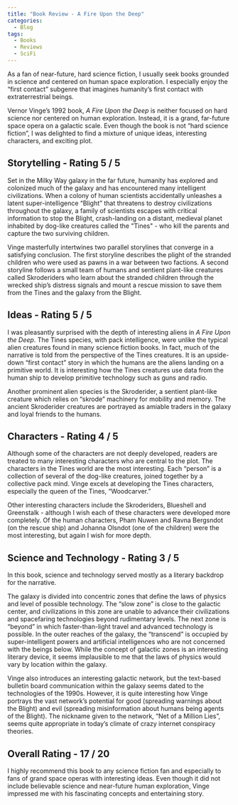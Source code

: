 ```yaml
---
title: "Book Review - A Fire Upon the Deep"
categories:
  - Blog
tags:
  - Books
  - Reviews
  - SciFi
---
```


As a fan of near-future, hard science fiction, I usually seek books grounded in science and
centered on human space exploration. I especially enjoy the “first contact” subgenre that
imagines humanity’s first contact with extraterrestrial beings.

Vernor Vinge’s 1992 book, *A Fire Upon the Deep* is neither focused on hard science nor centered
on human exploration. Instead, it is a grand, far-future space opera on a galactic scale.  Even
though the book is not “hard science fiction”, I was delighted to find a mixture of unique ideas, interesting characters, and exciting plot.

## Storytelling - Rating 5 / 5

Set in the Milky Way galaxy in the far future, humanity has explored and colonized much of the
galaxy and has encountered many intelligent civilizations. When a colony of human scientists
accidentally unleashes a latent super-intelligence “Blight” that threatens to destroy civilizations
throughout the galaxy, a family of scientists escapes with critical information to stop the Blight,
crash-landing on a distant, medieval planet inhabited by dog-like creatures called the "Tines" -
who kill the parents and capture the two surviving children.

Vinge masterfully intertwines two parallel storylines that converge in a satisfying conclusion.
The first storyline describes the plight of the stranded children who were used as pawns in a war
between two factions. A second storyline follows a small team of humans and sentient plant-like
creatures called Skroderiders who learn about the stranded children through the wrecked ship’s
distress signals and mount a rescue mission to save them from the Tines and the galaxy from the
Blight.

## Ideas - Rating 5 / 5

I was pleasantly surprised with the depth of interesting aliens in *A Fire Upon the Deep*. The Tines
species, with pack intelligence, were unlike the typical alien creatures found in many science
fiction books. In fact, much of the narrative is told from the perspective of the Tines creatures.
It is an upside-down “first contact” story in which the humans are the aliens landing on a
primitive world. It is interesting how the Tines creatures use data from the human ship to
develop primitive technology such as guns and radio.

Another prominent alien species is the Skroderider, a sentient plant-like creature which relies on
“skrode” machinery for mobility and memory. The ancient Skroderider creatures are portrayed as
amiable traders in the galaxy and loyal friends to the humans.

## Characters - Rating 4 / 5

Although some of the characters are not deeply developed, readers are treated to many interesting
characters who are central to the plot. The characters in the Tines world are the most interesting.
Each “person” is a collection of several of the dog-like creatures, joined together by a collective
pack mind. Vinge excels at developing the Tines characters, especially the queen of the Tines,
“Woodcarver.”

Other interesting characters include the Skroderiders, Blueshell and Greenstalk - although I
wish each of these characters were developed more completely. Of the human characters, Pham Nuwen
and Ravna Bergsndot (on the rescue ship) and Johanna Olsndot (one of the children) were the most
interesting, but again I wish for more depth.

## Science and Technology - Rating 3 / 5

In this book, science and technology served mostly as a literary backdrop for the narrative.

The galaxy is divided into concentric zones that define the laws of physics and level of possible
technology. The “slow zone” is close to the galactic center, and civilizations in this zone are
unable to advance their civilizations and spacefaring technologies beyond rudimentary levels.
The next zone is “beyond” in which faster-than-light travel and advanced technology is possible.
In the outer reaches of the galaxy, the “transcend” is occupied by super-intelligent powers and
artificial intelligences who are not concerned with the beings below. While the concept of galactic
zones is an interesting literary device, it seems implausible to me that the laws of physics would
vary by location within the galaxy.

Vinge also introduces an interesting galactic network, but the text-based bulletin board
communication within the galaxy seems dated to the technologies of the 1990s.  However, it is quite
interesting how Vinge portrays the vast network’s potential for good (spreading warnings about the
Blight) and evil (spreading misinformation about humans being agents of the Blight). The nickname
given to the network, “Net of a Million Lies”, seems quite appropriate in today’s climate of crazy
internet conspiracy theories.

## Overall Rating - 17 / 20

I highly recommend this book to any science fiction fan and especially to fans of grand space
operas with interesting ideas. Even though it did not include believable science and near-future
human exploration, Vinge impressed me with his fascinating concepts and entertaining story.
